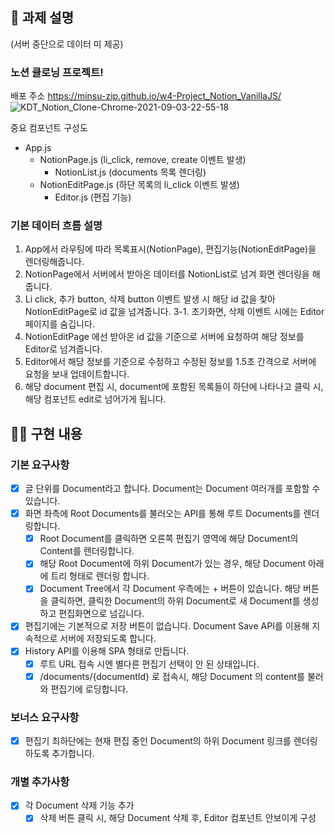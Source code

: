 ## 📌 과제 설명 <!-- 어떤 걸 만들었는지 대략적으로 설명해주세요 -->
(서버 중단으로 데이터 미 제공)

### 노션 클로닝 프로젝트!
배포 주소 https://minsu-zip.github.io/w4-Project_Notion_VanillaJS/
![KDT_Notion_Clone-Chrome-2021-09-03-22-55-18](https://user-images.githubusercontent.com/52727782/132017331-032abafa-3897-47b2-ba44-3e175f6ddabb.gif)

중요 컴포넌트 구성도 
-  App.js
    - NotionPage.js (li_click, remove, create 이벤트 발생)
        - NotionList.js (documents 목록 렌더링)
    - NotionEditPage.js (하단 목록의 li_click 이벤트 발생)
        - Editor.js (편집 기능)
        
### 기본 데이터 흐름 설명
1. App에서 라우팅에 따라 목록표시(NotionPage),  편집기능(NotionEditPage)을 렌더링해줍니다.
2. NotionPage에서 서버에서 받아온 데이터를 NotionList로 넘겨 화면 렌더링을 해줍니다.
3. Li click, 추가 button, 삭제 button 이벤트 발생 시 해당 id 값을 찾아 NotionEditPage로 id 값을 넘겨줍니다.
 3-1. 초기화면, 삭제 이벤트 시에는 Editor 페이지를 숨깁니다.
4. NotionEditPage 에선 받아온 id 값을 기준으로 서버에 요청하여 해당 정보를 Editor로 넘겨줍니다.
5. Editor에서 해당 정보를 기준으로 수정하고 수정된 정보를 1.5초 간격으로 서버에 요청을 보내 업데이트합니다.
6. 해당 document 편집 시, document에 포함된 목록들이 하단에 나타나고 클릭 시, 해당 컴포넌트 edit로 넘어가게 됩니다.

## 👩‍💻 구현 내용 <!-- 기능을 Commit 별로 잘개 쪼개고, Commit 별로 설명해주세요 -->

### 기본 요구사항
- [x] 글 단위를 Document라고 합니다. Document는 Document 여러개를 포함할 수 있습니다.
- [x] 화면 좌측에 Root Documents를 불러오는 API를 통해 루트 Documents를 렌더링합니다.
  - [x] Root Document를 클릭하면 오른쪽 편집기 영역에 해당 Document의 Content를 렌더링합니다.
  - [x] 해당 Root Document에 하위 Document가 있는 경우, 해당 Document 아래에 트리 형태로 렌더링 합니다.
  - [x] Document Tree에서 각 Document 우측에는 + 버튼이 있습니다. 해당 버튼을 클릭하면, 클릭한 Document의 하위 Document로 새 Document를 생성하고 편집화면으로 넘깁니다.
- [x] 편집기에는 기본적으로 저장 버튼이 없습니다. Document Save API를 이용해 지속적으로 서버에 저장되도록 합니다.
- [x] History API를 이용해 SPA 형태로 만듭니다.
  - [x] 루트 URL 접속 시엔 별다른 편집기 선택이 안 된 상태입니다.
  - [x] /documents/{documentId} 로 접속시, 해당 Document 의 content를 불러와 편집기에 로딩합니다.

### 보너스 요구사항
 - [x] 편집기 최하단에는 현재 편집 중인 Document의 하위 Document 링크를 렌더링하도록 추가합니다.

### 개별 추가사항
- [x] 각 Document 삭제 기능 추가
  - [x] 삭제 버튼 클릭 시, 해당 Document 삭제 후, Editor 컴포넌트 안보이게 구성
